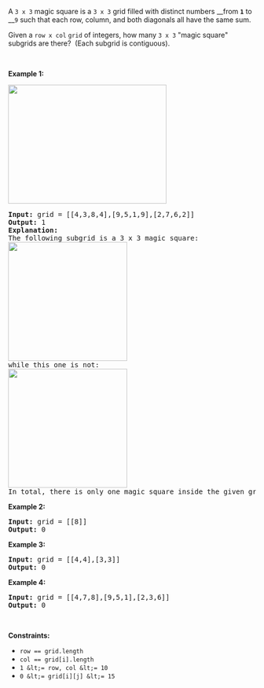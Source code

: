 A `` 3 x 3 `` magic square is a `` 3 x 3 `` grid filled with distinct numbers __from __`` 1 ``__ to __`` 9 `` such that each row, column, and both diagonals all have the same sum.

Given a `` row x col ``&nbsp;`` grid ``&nbsp;of integers, how many `` 3 x 3 `` "magic square" subgrids are there?&nbsp; (Each subgrid is contiguous).

&nbsp;

__Example 1:__

<img alt="" src="https://assets.leetcode.com/uploads/2020/09/11/magic_main.jpg" style="width: 322px; height: 242px;"/>

<pre>
<strong>Input:</strong> grid = [[4,3,8,4],[9,5,1,9],[2,7,6,2]]
<strong>Output:</strong> 1
<strong>Explanation: </strong>
The following subgrid is a 3 x 3 magic square:
<img alt="" src="https://assets.leetcode.com/uploads/2020/09/11/magic_valid.jpg" style="width: 242px; height: 242px;"/>
while this one is not:
<img alt="" src="https://assets.leetcode.com/uploads/2020/09/11/magic_invalid.jpg" style="width: 242px; height: 242px;"/>
In total, there is only one magic square inside the given grid.
</pre>

__Example 2:__

<pre>
<strong>Input:</strong> grid = [[8]]
<strong>Output:</strong> 0
</pre>

__Example 3:__

<pre>
<strong>Input:</strong> grid = [[4,4],[3,3]]
<strong>Output:</strong> 0
</pre>

__Example 4:__

<pre>
<strong>Input:</strong> grid = [[4,7,8],[9,5,1],[2,3,6]]
<strong>Output:</strong> 0
</pre>

&nbsp;

__Constraints:__

*   `` row == grid.length ``
*   `` col == grid[i].length ``
*   `` 1 &lt;= row, col &lt;= 10 ``
*   `` 0 &lt;= grid[i][j] &lt;= 15 ``